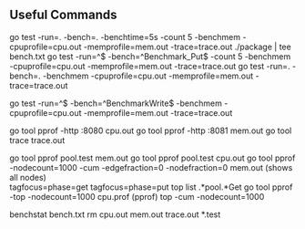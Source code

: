 ## Useful Commands

go test -run=. -bench=. -benchtime=5s -count 5 -benchmem -cpuprofile=cpu.out -memprofile=mem.out -trace=trace.out ./package | tee bench.txt
go test -run=^$ -bench=^Benchmark_Put$ -count 5 -benchmem -cpuprofile=cpu.out -memprofile=mem.out -trace=trace.out
go test -run=. -bench=. -benchmem -cpuprofile=cpu.out -memprofile=mem.out -trace=trace.out

go test -run=^$ -bench=^BenchmarkWrite$ -benchmem -cpuprofile=cpu.out -memprofile=mem.out -trace=trace.out

go tool pprof -http :8080 cpu.out
go tool pprof -http :8081 mem.out
go tool trace trace.out

go tool pprof pool.test mem.out
go tool pprof pool.test cpu.out
go tool pprof -nodecount=1000 -cum -edgefraction=0 -nodefraction=0 mem.out (shows all nodes)  
tagfocus=phase=get
tagfocus=phase=put
top
list .*pool.*Get
go tool pprof -top -nodecount=1000 cpu.prof
(pprof) top -cum -nodecount=1000

benchstat bench.txt
rm cpu.out mem.out trace.out \*.test
